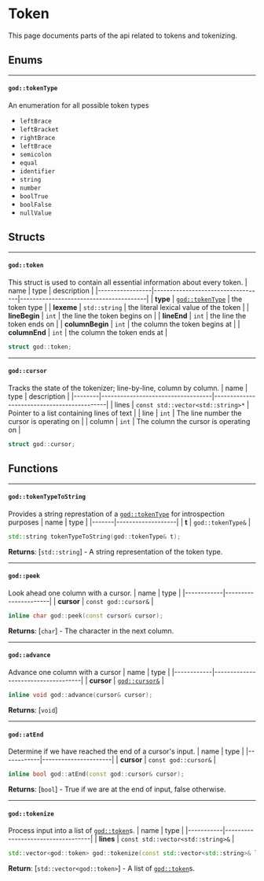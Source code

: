 Token
=====
This page documents parts of the api related to tokens and tokenizing.

Enums
-----
---
#### `god::tokenType`
An enumeration for all possible token types
* `leftBrace`
* `leftBracket`
* `rightBrace`
* `leftBrace`
* `semicolon`
* `equal`
* `identifier`
* `string`
* `number`
* `boolTrue`
* `boolFalse`
* `nullValue`

Structs
-------
---
#### `god::token`
This struct is used to contain all essential information about every token.
| name            | type                              | description                            |
|-----------------|-----------------------------------|----------------------------------------|
| **type**        | [`god::tokenType`](#godtokentype) | the token type                         |
| **lexeme**      | `std::string`                     | the literal lexical value of the token |
| **lineBegin**   | `int`                             | the line the token begins on           |
| **lineEnd**     | `int`                             | the line the token ends on             |
| **columnBegin** | `int`                             | the column the token begins at         |
| **columnEnd**   | `int`                             | the column the token ends at           |
```cpp
struct god::token;
```

---
#### `god::cursor`
Tracks the state of the tokenizer; line-by-line, column by column.
| name   | type                              | description                                |
|--------|-----------------------------------|--------------------------------------------|
| lines  | `const std::vector<std::string>*` | Pointer to a list containing lines of text |
| line   | `int`                             | The line number the cursor is operating on |
| column | `int`                             | The column the cursor is operating on      |
```cpp
struct god::cursor;
```

Functions
---------

---
#### `god::tokenTypeToString`
Provides a string represtation of a [`god::tokenType`](#godtokentype) for introspection purposes
| name  | type              |
|-------|-------------------|
| **t** | `god::tokenType&` |
```cpp
std::string tokenTypeToString(god::tokenType& t);
```
**Returns**: [`std::string`] - A string representation of the token type.

---
#### `god::peek`
Look ahead one column with a cursor.
| name       | type                 |
|------------|----------------------|
| **cursor** | `const god::cursor&` |
```cpp
inline char god::peek(const cursor& cursor);
```
**Returns**: [`char`] - The character in the next column.

---
#### `god::advance`
Advance one column with a cursor
| name       | type                               |
|------------|------------------------------------|
| **cursor** | [`god::cursor&`](#godcursor)       |
```cpp
inline void god::advance(cursor& cursor);
```
**Returns**: [`void`]

---
#### `god::atEnd`
Determine if we have reached the end of a cursor's input.
| name       | type                 |
|------------|----------------------|
| **cursor** | `const god::cursor&` |
```cpp
inline bool god::atEnd(const god::cursor& cursor);
```
**Returns**: [`bool`] - True if we are at the end of input, false otherwise.

---
#### `god::tokenize`
Process input into a list of [`god::token`](#godtoken)s.
| name      | type                              |
|-----------|-----------------------------------|
| **lines** | `const std::vector<std::string>&` |
```cpp
std::vector<god::token> god::tokenize(const std::vector<std::string>& lines);
```
**Return**: [`std::vector<god::token>`] - A list of [`god::token`](#godtoken)s.